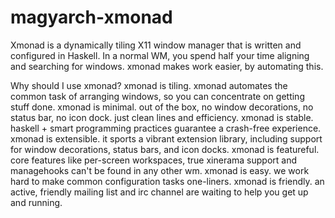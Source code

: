 # magyarch-xmonad
Xmonad
is a dynamically tiling X11 window manager that is written and configured in Haskell. In a normal WM, you spend half your time aligning and searching for windows. xmonad makes work easier, by automating this.

Why should I use xmonad?
xmonad is tiling.
xmonad automates the common task of arranging windows, so you can concentrate on getting stuff done.
xmonad is minimal.
out of the box, no window decorations, no status bar, no icon dock. just clean lines and efficiency.
xmonad is stable.
haskell + smart programming practices guarantee a crash-free experience.
xmonad is extensible.
it sports a vibrant extension library, including support for window decorations, status bars, and icon docks.
xmonad is featureful.
core features like per-screen workspaces, true xinerama support and managehooks can't be found in any other wm.
xmonad is easy.
we work hard to make common configuration tasks one-liners.
xmonad is friendly.
an active, friendly mailing list and irc channel are waiting to help you get up and running.
